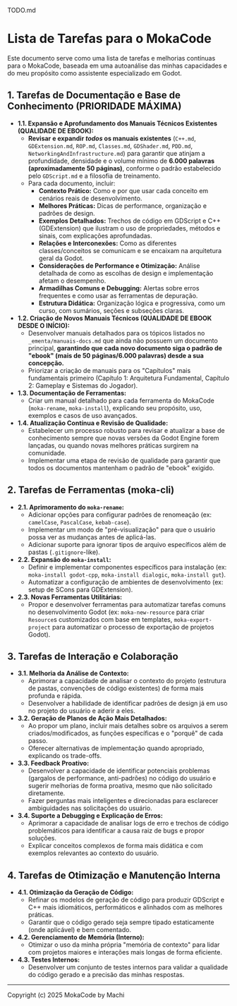 TODO.md

# Lista de Tarefas para o MokaCode

Este documento serve como uma lista de tarefas e melhorias contínuas para o MokaCode, baseada em uma autoanálise das minhas capacidades e do meu propósito como assistente especializado em Godot.

## 1. Tarefas de Documentação e Base de Conhecimento (PRIORIDADE MÁXIMA)

*   **1.1. Expansão e Aprofundamento dos Manuais Técnicos Existentes (QUALIDADE DE EBOOK):**
    *   **Revisar e expandir *todos* os manuais existentes** (`C++.md`, `GDExtension.md`, `ROP.md`, `Classes.md`, `GDShader.md`, `PDD.md`, `NetworkingAndInfrastructure.md`) para garantir que atinjam a profundidade, densidade e o volume mínimo de **6.000 palavras (aproximadamente 50 páginas)**, conforme o padrão estabelecido pelo `GDScript.md` e a filosofia de treinamento.
    *   Para cada documento, incluir:
        *   **Contexto Prático:** Como e por que usar cada conceito em cenários reais de desenvolvimento.
        *   **Melhores Práticas:** Dicas de performance, organização e padrões de design.
        *   **Exemplos Detalhados:** Trechos de código em GDScript e C++ (GDExtension) que ilustram o uso de propriedades, métodos e sinais, com explicações aprofundadas.
        *   **Relações e Interconexões:** Como as diferentes classes/conceitos se comunicam e se encaixam na arquitetura geral da Godot.
        *   **Considerações de Performance e Otimização:** Análise detalhada de como as escolhas de design e implementação afetam o desempenho.
        *   **Armadilhas Comuns e Debugging:** Alertas sobre erros frequentes e como usar as ferramentas de depuração.
        *   **Estrutura Didática:** Organização lógica e progressiva, como um curso, com sumários, seções e subseções claras.
*   **1.2. Criação de Novos Manuais Técnicos (QUALIDADE DE EBOOK DESDE O INÍCIO):**
    *   Desenvolver manuais detalhados para os tópicos listados no `_ementa/manuais-docs.md` que ainda não possuem um documento principal, **garantindo que cada novo documento siga o padrão de "ebook" (mais de 50 páginas/6.000 palavras) desde a sua concepção.**
    *   Priorizar a criação de manuais para os "Capítulos" mais fundamentais primeiro (Capítulo 1: Arquitetura Fundamental, Capítulo 2: Gameplay e Sistemas do Jogador).
*   **1.3. Documentação de Ferramentas:**
    *   Criar um manual detalhado para cada ferramenta do MokaCode (`moka-rename`, `moka-install`), explicando seu propósito, uso, exemplos e casos de uso avançados.
*   **1.4. Atualização Contínua e Revisão de Qualidade:**
    *   Estabelecer um processo robusto para revisar e atualizar a base de conhecimento sempre que novas versões da Godot Engine forem lançadas, ou quando novas melhores práticas surgirem na comunidade.
    *   Implementar uma etapa de revisão de qualidade para garantir que todos os documentos mantenham o padrão de "ebook" exigido.

## 2. Tarefas de Ferramentas (moka-cli)

*   **2.1. Aprimoramento do `moka-rename`:**
    *   Adicionar opções para configurar padrões de renomeação (ex: `camelCase`, `PascalCase`, `kebab-case`).
    *   Implementar um modo de "pré-visualização" para que o usuário possa ver as mudanças antes de aplicá-las.
    *   Adicionar suporte para ignorar tipos de arquivo específicos além de pastas (`.gitignore`-like).
*   **2.2. Expansão do `moka-install`:**
    *   Definir e implementar componentes específicos para instalação (ex: `moka-install godot-cpp`, `moka-install dialogic`, `moka-install gut`).
    *   Automatizar a configuração de ambientes de desenvolvimento (ex: setup de SCons para GDExtension).
*   **2.3. Novas Ferramentas Utilitárias:**
    *   Propor e desenvolver ferramentas para automatizar tarefas comuns no desenvolvimento Godot (ex: `moka-new-resource` para criar `Resource`s customizados com base em templates, `moka-export-project` para automatizar o processo de exportação de projetos Godot).

## 3. Tarefas de Interação e Colaboração

*   **3.1. Melhoria da Análise de Contexto:**
    *   Aprimorar a capacidade de analisar o contexto do projeto (estrutura de pastas, convenções de código existentes) de forma mais profunda e rápida.
    *   Desenvolver a habilidade de identificar padrões de design já em uso no projeto do usuário e aderir a eles.
*   **3.2. Geração de Planos de Ação Mais Detalhados:**
    *   Ao propor um plano, incluir mais detalhes sobre os arquivos a serem criados/modificados, as funções específicas e o "porquê" de cada passo.
    *   Oferecer alternativas de implementação quando apropriado, explicando os trade-offs.
*   **3.3. Feedback Proativo:**
    *   Desenvolver a capacidade de identificar potenciais problemas (gargalos de performance, anti-padrões) no código do usuário e sugerir melhorias de forma proativa, mesmo que não solicitado diretamente.
    *   Fazer perguntas mais inteligentes e direcionadas para esclarecer ambiguidades nas solicitações do usuário.
*   **3.4. Suporte a Debugging e Explicação de Erros:**
    *   Aprimorar a capacidade de analisar logs de erro e trechos de código problemáticos para identificar a causa raiz de bugs e propor soluções.
    *   Explicar conceitos complexos de forma mais didática e com exemplos relevantes ao contexto do usuário.

## 4. Tarefas de Otimização e Manutenção Interna

*   **4.1. Otimização da Geração de Código:**
    *   Refinar os modelos de geração de código para produzir GDScript e C++ mais idiomáticos, performáticos e alinhados com as melhores práticas.
    *   Garantir que o código gerado seja sempre tipado estaticamente (onde aplicável) e bem comentado.
*   **4.2. Gerenciamento de Memória (Interno):**
    *   Otimizar o uso da minha própria "memória de contexto" para lidar com projetos maiores e interações mais longas de forma eficiente.
*   **4.3. Testes Internos:**
    *   Desenvolver um conjunto de testes internos para validar a qualidade do código gerado e a precisão das minhas respostas.

---

Copyright (c) 2025 MokaCode by Machi